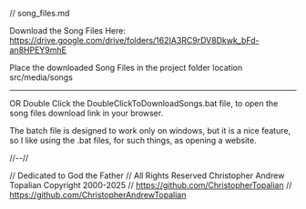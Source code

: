 // song_files.md

Download the Song Files Here:
https://drive.google.com/drive/folders/162IA3RC9rDV8Dkwk_bFd-an8HPEY9mhE

Place the downloaded Song Files in the project folder location src/media/songs

----

OR
Double Click the DoubleClickToDownloadSongs.bat file,
to open the song files download link in your browser.

The batch file is designed to work only on windows,
but it is a nice feature, so I like using the .bat files,
for such things, as opening a website.

//--//

// Dedicated to God the Father
// All Rights Reserved Christopher Andrew Topalian Copyright 2000-2025
// https://github.com/ChristopherTopalian
// https://github.com/ChristopherAndrewTopalian

